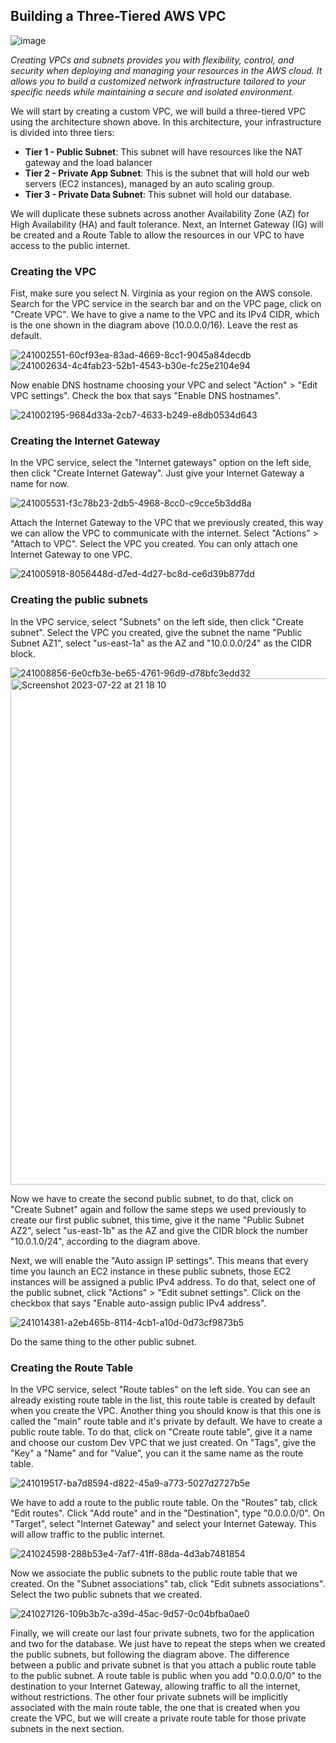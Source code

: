 ## Building a Three-Tiered AWS VPC

![image](https://github.com/Padmalebaka/wordpress-aws/assets/164225494/41a9b926-7e8f-41fe-9df1-35d9d664c563)

*Creating VPCs and subnets provides you with flexibility, control, and security when deploying and managing your resources in the AWS cloud. It allows you to build a customized network infrastructure tailored to your specific needs while maintaining a secure and isolated environment.*

We will start by creating a custom VPC, we will build a three-tiered VPC using the architecture shown above.
In this architecture, your infrastructure is divided into three tiers:

- **Tier 1 - Public Subnet**: This subnet will have resources like the NAT gateway and the load balancer
- **Tier 2 - Private App Subnet**: This is the subnet that will hold our web servers (EC2 instances), managed by an auto scaling group.
- **Tier 3 - Private Data Subnet**: This subnet will hold our database.

We will duplicate these subnets across another Availability Zone (AZ) for High Availability (HA) and fault tolerance. Next, an Internet Gateway (IG) will be created and a Route Table to allow the resources in our VPC to have access to the public internet.

### Creating the VPC
Fist, make sure you select N. Virginia as your region on the AWS console. Search for the VPC service in the search bar and on the VPC page, click on "Create VPC". We have to give a name to the VPC and its IPv4 CIDR, which is the one shown in the diagram above (10.0.0.0/16). Leave the rest as default.

![241002551-60cf93ea-83ad-4669-8cc1-9045a84decdb](https://github.com/leorickli/wordpress-aws/assets/106999054/743e7314-fb29-4b82-bce5-c1a72cc195ee)
![241002634-4c4fab23-52b1-4543-b30e-fc25e2104e94](https://github.com/leorickli/wordpress-aws/assets/106999054/c01f0bba-fd21-4e62-b138-2aae0389757b)

Now enable DNS hostname choosing your VPC and select "Action" > "Edit VPC settings". Check the box that says "Enable DNS hostnames".

![241002195-9684d33a-2cb7-4633-b249-e8db0534d643](https://github.com/leorickli/wordpress-aws/assets/106999054/5e3dd83f-2ef8-431f-b8d0-1559fd48fb6f)

### Creating the Internet Gateway

In the VPC service, select the "Internet gateways" option on the left side, then click "Create Internet Gateway". Just give your Internet Gateway a name for now.

![241005531-f3c78b23-2db5-4968-8cc0-c9cce5b3dd8a](https://github.com/leorickli/wordpress-aws/assets/106999054/5dbefde4-0ed4-4048-aace-3611e6135fe7)

Attach the Internet Gateway to the VPC that we previously created, this way we can allow the VPC to communicate with the internet. Select "Actions" > "Attach to VPC". Select the VPC you created. You can only attach one Internet Gateway to one VPC.

![241005918-8056448d-d7ed-4d27-bc8d-ce6d39b877dd](https://github.com/leorickli/wordpress-aws/assets/106999054/9b8fc67c-5fd5-401a-9e74-4b390c0b959a)

### Creating the public subnets

In the VPC service, select "Subnets" on the left side, then click "Create subnet". Select the VPC you created, give the subnet the name "Public Subnet AZ1", select "us-east-1a" as the AZ and "10.0.0.0/24" as the CIDR block.

![241008856-6e0cfb3e-be65-4761-96d9-d78bfc3edd32](https://github.com/leorickli/wordpress-aws/assets/106999054/c55db029-60d0-4007-808f-abfb0b4c7ab3)
<img width="810" alt="Screenshot 2023-07-22 at 21 18 10" src="https://github.com/leorickli/wordpress-aws/assets/106999054/91fc0394-e65d-421a-bee0-3fe84ce8e2f2">


Now we have to create the second public subnet, to do that, click on "Create Subnet" again and follow the same steps we used previously to create our first public subnet, this time, give it the name "Public Subnet AZ2", select "us-east-1b" as the AZ and give the CIDR block the number "10.0.1.0/24", according to the diagram above.

Next, we will enable the "Auto assign IP settings". This means that every time you launch an EC2 instance in these public subnets, those EC2 instances will be assigned a public IPv4 address. To do that, select one of the public subnet, click "Actions" > "Edit subnet settings". Click on the checkbox that says "Enable auto-assign public IPv4 address".

![241014381-a2eb465b-8114-4cb1-a10d-0d73cf9873b5](https://github.com/leorickli/wordpress-aws/assets/106999054/9c9eeb3e-d968-4f4a-b707-79d31cf0d0d9)

Do the same thing to the other public subnet.

### Creating the Route Table

In the VPC service, select "Route tables" on the left side. You can see an already existing route table in the list, this route table is created by default when you create the VPC. Another thing you should know is that this one is called the "main" route table and it's private by default. We have to create a public route table. To do that, click on "Create route table", give it a name and choose our custom Dev VPC that we just created. On "Tags", give the "Key" a "Name" and for "Value", you can it the same name as the route table.

![241019517-ba7d8594-d822-45a9-a773-5027d2727b5e](https://github.com/leorickli/wordpress-aws/assets/106999054/9cdc93c9-93c9-4cc8-9de6-53cc386a7018)

We have to add a route to the public route table. On the "Routes" tab, click "Edit routes". Click "Add route" and in the "Destination", type "0.0.0.0/0". On "Target", select "Internet Gateway" and select your Internet Gateway. This will allow traffic to the public internet.

![241024598-288b53e4-7af7-41ff-88da-4d3ab7481854](https://github.com/leorickli/wordpress-aws/assets/106999054/dd15bd7a-4d99-4700-903a-d296424343e5)

Now we associate the public subnets to the public route table that we created. On the "Subnet associations" tab, click "Edit subnets associations". Select the two public subnets that we created.

![241027126-109b3b7c-a39d-45ac-9d57-0c04bfba0ae0](https://github.com/leorickli/wordpress-aws/assets/106999054/8b1ad55e-57ad-45af-bb69-4d6572768c8b)

Finally, we will create our last four private subnets, two for the application and two for the database. We just have to repeat the steps when we created the public subnets, but following the diagram above. The difference between a public and private subnet is that you attach a public route table to the public subnet. A route table is public when you add "0.0.0.0/0" to the destination to your Internet Gateway, allowing traffic to all the internet, without restrictions. The other four private subnets will be implicitly associated with the main route table, the one that is created when you create the VPC, but we will create a private route table for those private subnets in the next section.
